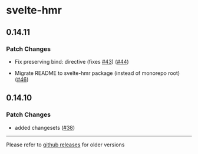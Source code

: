 # svelte-hmr

## 0.14.11

### Patch Changes

- Fix preserving bind: directive (fixes [#43](https://github.com/sveltejs/svelte-hmr/issues/43)) ([#44](https://github.com/sveltejs/svelte-hmr/pull/44))

* Migrate README to svelte-hmr package (instead of monorepo root) ([#46](https://github.com/sveltejs/svelte-hmr/pull/46))

## 0.14.10

### Patch Changes

- added changesets ([#38](https://github.com/sveltejs/svelte-hmr/pull/38))

---

Please refer to [github releases](https://github.com/rixo/svelte-hmr/releases?after=v1.0.0) for older versions
